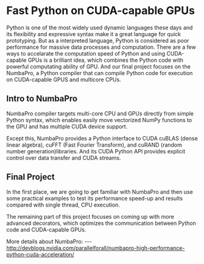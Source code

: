 # Fast Python on CUDA-capable GPUs

Python is one of the most widely used dynamic languages these days and its flexibility and expressive syntax make it a great language for quick prototyping. But as a interpreted language, Python is considered as poor performance for massive data processes and computation. There are a few ways to accelarate the computation speed of Python and using CUDA-capable GPUs is a brilliant idea, which combines the Python code with powerful computating ability of GPU. And our final project focuses on the NumbaPro, a Python compiler that can compile Python code for execution on CUDA-capable GPUS and multicore CPUs.

## Intro to NumbaPro

NumbaPro compiler targets multi-core CPU and GPUs directly from simple Python syntax, which enables easily move vectorized NumPy functions to the GPU and has multiple CUDA device support.

Except this, NumbaPro provides a Python interface to CUDA cuBLAS (dense linear algebra), cuFFT (Fast Fourier Transform), and cuRAND (random number generation)libraries. And its CUDA Python API provides explicit control over data transfer and CUDA streams.

## Final Project

In the first place, we are going to get familiar with NumbaPro and then use some practical examples to test its performance speed-up and results compared with single thread, CPU execution.

The remaining part of this project focuses on coming up with more advanced decorators, which optimizes the communication between Python code and CUDA-capable GPUs.

More details about NumbaPro:
---http://devblogs.nvidia.com/parallelforall/numbapro-high-performance-python-cuda-acceleration/
